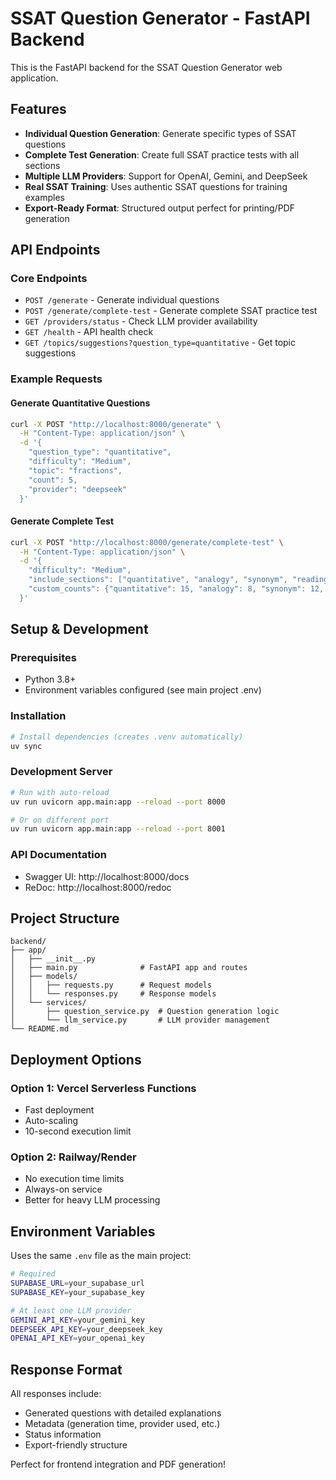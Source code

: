 # SSAT Question Generator - FastAPI Backend

This is the FastAPI backend for the SSAT Question Generator web application.

## Features

- **Individual Question Generation**: Generate specific types of SSAT questions
- **Complete Test Generation**: Create full SSAT practice tests with all sections
- **Multiple LLM Providers**: Support for OpenAI, Gemini, and DeepSeek
- **Real SSAT Training**: Uses authentic SSAT questions for training examples
- **Export-Ready Format**: Structured output perfect for printing/PDF generation

## API Endpoints

### Core Endpoints

- `POST /generate` - Generate individual questions
- `POST /generate/complete-test` - Generate complete SSAT practice test
- `GET /providers/status` - Check LLM provider availability
- `GET /health` - API health check
- `GET /topics/suggestions?question_type=quantitative` - Get topic suggestions

### Example Requests

#### Generate Quantitative Questions
```bash
curl -X POST "http://localhost:8000/generate" \
  -H "Content-Type: application/json" \
  -d '{
    "question_type": "quantitative",
    "difficulty": "Medium", 
    "topic": "fractions",
    "count": 5,
    "provider": "deepseek"
  }'
```

#### Generate Complete Test
```bash
curl -X POST "http://localhost:8000/generate/complete-test" \
  -H "Content-Type: application/json" \
  -d '{
    "difficulty": "Medium",
    "include_sections": ["quantitative", "analogy", "synonym", "reading"],
    "custom_counts": {"quantitative": 15, "analogy": 8, "synonym": 12, "reading": 5}
  }'
```

## Setup & Development

### Prerequisites
- Python 3.8+
- Environment variables configured (see main project .env)

### Installation
```bash
# Install dependencies (creates .venv automatically)
uv sync
```

### Development Server
```bash
# Run with auto-reload
uv run uvicorn app.main:app --reload --port 8000

# Or on different port
uv run uvicorn app.main:app --reload --port 8001
```

### API Documentation
- Swagger UI: http://localhost:8000/docs
- ReDoc: http://localhost:8000/redoc

## Project Structure

```
backend/
├── app/
│   ├── __init__.py
│   ├── main.py              # FastAPI app and routes
│   ├── models/
│   │   ├── requests.py      # Request models
│   │   └── responses.py     # Response models
│   └── services/
│       ├── question_service.py  # Question generation logic
│       └── llm_service.py       # LLM provider management
└── README.md
```

## Deployment Options

### Option 1: Vercel Serverless Functions
- Fast deployment
- Auto-scaling
- 10-second execution limit

### Option 2: Railway/Render
- No execution time limits
- Always-on service
- Better for heavy LLM processing

## Environment Variables

Uses the same `.env` file as the main project:

```bash
# Required
SUPABASE_URL=your_supabase_url
SUPABASE_KEY=your_supabase_key

# At least one LLM provider
GEMINI_API_KEY=your_gemini_key
DEEPSEEK_API_KEY=your_deepseek_key
OPENAI_API_KEY=your_openai_key
```

## Response Format

All responses include:
- Generated questions with detailed explanations
- Metadata (generation time, provider used, etc.)
- Status information
- Export-friendly structure

Perfect for frontend integration and PDF generation!